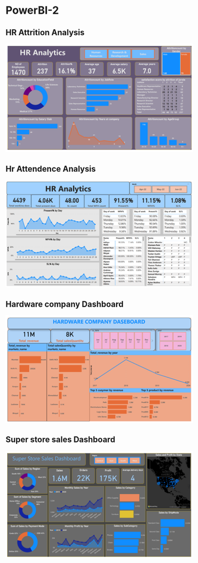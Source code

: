 # PowerBI-2   
## HR Attrition Analysis
![image]( https://github.com/rahulaaseri111/images/blob/main/HR%20Attrition%20Analytics.png)
## Hr Attendence Analysis
![image](https://github.com/rahulaaseri111/images/blob/main/HR%20Employee%20Attendence.png)
## Hardware company Dashboard
![image](https://github.com/rahulaaseri111/images/blob/main/Hardware%20company.png)
## Super store sales Dashboard
![image](https://github.com/rahulaaseri111/images/blob/main/Super%20store%20sales%20dasboard.png)
